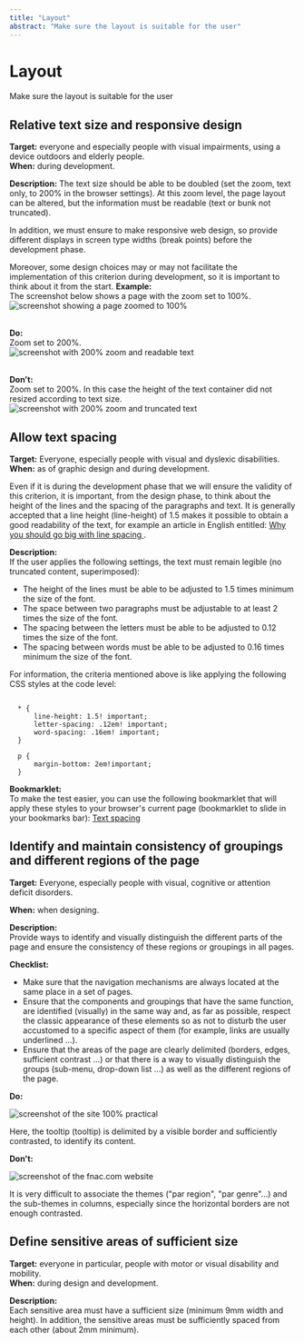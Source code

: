 ```yaml
---
title: "Layout"
abstract: "Make sure the layout is suitable for the user"
---
```


# Layout

<p class="lead">Make sure the layout is suitable for the user</p>




## Relative text size and responsive design

**Target:** everyone and especially people with visual impairments, using a device outdoors and elderly people.  
**When:** during development.

**Description:**
The text size should be able to be doubled (set the zoom, text only, to 200% in the browser settings). At this zoom level, the page layout can be altered, but the information must be readable (text or bunk not truncated).

In addition, we must ensure to make responsive web design, so provide different displays in screen type widths (break points) before the development phase.

Moreover, some design choices may or may not facilitate the implementation of this criterion during development, so it is important to think about it from the start.
**Example:**    
The screenshot below shows a page with the zoom set to 100%.  
![screenshot showing a page zoomed to 100%](../../images/zoom.png)    
  
&nbsp;  
**Do:**  
Zoom set to 200%.  
![screenshot with 200% zoom and readable text](../../images/zoom-ok.png)    
  
&nbsp;  
**Don’t:**  
Zoom set to 200%. In this case the height of the text container did not resized according to text size.  
![screenshot with 200% zoom and truncated text](../../images/zoom-ko.png)  




## Allow text spacing

**Target:** Everyone, especially people with visual and dyslexic disabilities.  
**When:** as of graphic design and during development.

Even if it is during the development phase that we will ensure the validity of this criterion, it is important, from the design phase, to think about the height of the lines and the spacing of the paragraphs and text. It is generally accepted that a line height (line-height) of 1.5 makes it possible to obtain a good readability of the text, for example an article in English entitled: <a href="https://www.invisionapp.com/blog/line-spacing/"> Why you should go big with line spacing </a>.

**Description:**  
If the user applies the following settings, the text must remain legible (no truncated content, superimposed):

- The height of the lines must be able to be adjusted to 1.5 times minimum the size of the font.
- The space between two paragraphs must be adjustable to at least 2 times the size of the font.
- The spacing between the letters must be able to be adjusted to 0.12 times the size of the font.
- The spacing between words must be able to be adjusted to 0.16 times minimum the size of the font.

For information, the criteria mentioned above is like applying the following CSS styles at the code level:
<pre><code class="css">
  * {
      line-height: 1.5! important;
      letter-spacing: .12em! important;
      word-spacing: .16em! important;
  }

  p {
      margin-bottom: 2em!important;
  }
</code></pre>

**Bookmarklet:**  
To make the test easier, you can use the following bookmarklet that will apply these styles to your browser's current page (bookmarklet to slide in your bookmarks bar):  <a href="javascript:s%20=%20document.createElement(%22style%22)%3Bs.setAttribute(%22type%22%2C%22text%2Fcss%22)%3Bt%3Ddocument.createTextNode(%22*%20%7Bline-height%3A%201.5!important%3B%20letter-spacing%3A.12em!important%3B%20word-spacing%3A%20.16em%20!important%3B%7D%20p%7Bmargin-bottom%3A%202em!important%3B%20%7D%22)%3Bs.appendChild(t)%3Bh%20%3D%20document.getElementsByTagName(%22head%22)%5B0%5D%3Bh.appendChild(s)%3Bvoid(0)%3B">Text spacing</a>




## Identify and maintain consistency of groupings and different regions of the page

**Target:** Everyone, especially people with visual, cognitive or attention deficit disorders.

**When:** when designing.

**Description:**  
Provide ways to identify and visually distinguish the different parts of the page and ensure the consistency of these regions or groupings in all pages.

**Checklist:**

- Make sure that the navigation mechanisms are always located at the same place in a set of pages.
- Ensure that the components and groupings that have the same function, are identified (visually) in the same way and, as far as possible, respect the classic appearance of these elements so as not to disturb the user accustomed to a specific aspect of them (for example, links are usually underlined ...).
- Ensure that the areas of the page are clearly delimited (borders, edges, sufficient contrast ...) or that there is a way to visually distinguish the groups (sub-menu, drop-down list ...) as well as the different regions of the page.

**Do:**

![screenshot of the site 100% practical](../../images/groupement.jpg)

Here, the tooltip (tooltip) is delimited by a visible border and sufficiently contrasted, to identify its content.

**Don't:**

![screenshot of the fnac.com website](../../images/groupement2.jpg)

It is very difficult to associate the themes ("par region", "par genre"...) and the sub-themes in columns, especially since the horizontal borders are not enough contrasted.




## Define sensitive areas of sufficient size

**Target:** everyone in particular, people with motor or visual disability and mobility.  
**When:** during design and development.

**Description:**  
Each sensitive area must have a sufficient size (minimum 9mm width and height).
In addition, the sensitive areas must be sufficiently spaced from each other (about 2mm minimum).
